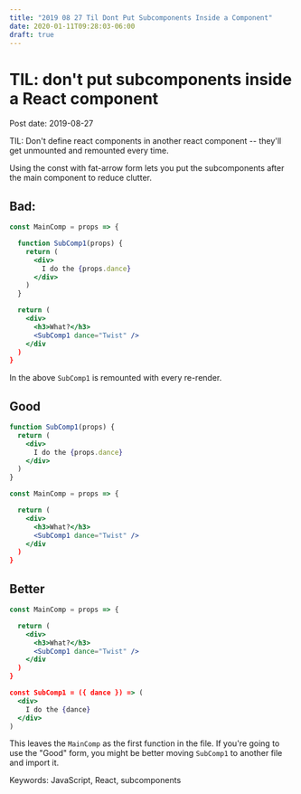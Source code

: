```yaml
---
title: "2019 08 27 Til Dont Put Subcomponents Inside a Component"
date: 2020-01-11T09:28:03-06:00
draft: true
---
```


# TIL: don't put subcomponents inside a React component

Post date: 2019-08-27

TIL: Don't define react components in another react component -- they'll get unmounted and remounted every time.

Using the const with fat-arrow form lets you put the subcomponents after the main component to reduce clutter.

## Bad:

```jsx
const MainComp = props => {

  function SubComp1(props) {
    return (
      <div>
        I do the {props.dance}
      </div>
    )
  }

  return (
    <div>
      <h3>What?</h3>
      <SubComp1 dance="Twist" />
    </div
  )
}
```

In the above `SubComp1` is remounted with every re-render.

## Good

```jsx
function SubComp1(props) {
  return (
    <div>
      I do the {props.dance}
    </div>
  )
}

const MainComp = props => {

  return (
    <div>
      <h3>What?</h3>
      <SubComp1 dance="Twist" />
    </div
  )
}
```

## Better

```jsx
const MainComp = props => {

  return (
    <div>
      <h3>What?</h3>
      <SubComp1 dance="Twist" />
    </div
  )
}

const SubComp1 = ({ dance }) => (
  <div>
    I do the {dance}
  </div>
)
```

This leaves the `MainComp` as the first function in the file. If you're going to use the "Good" form, you might be better moving `SubComp1` to another file and import it.

Keywords: JavaScript, React, subcomponents

